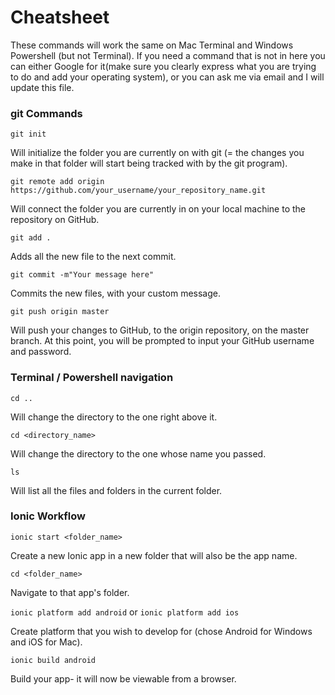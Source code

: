 # Cheatsheet

These commands will work the same on Mac Terminal and Windows Powershell (but not Terminal). If you need a command that is not in here you can either Google for it(make sure you clearly express what you are trying to do and add your operating system), or you can ask me via email and I will update this file.

### git Commands

```git init```

Will initialize the folder you are currently on with git (= the changes you make in that folder will start being tracked with by the git program).

```git remote add origin https://github.com/your_username/your_repository_name.git```

Will connect the folder you are currently in on your local machine to the repository on GitHub.

```git add .```

Adds all the new file to the next commit.

```git commit -m"Your message here"```

Commits the new files, with your custom message.

```git push origin master```

Will push your changes to GitHub, to the origin repository, on the master branch.
At this point, you will be prompted to input your GitHub username and password.

### Terminal / Powershell navigation

```cd ..```

Will change the directory to the one right above it.

```cd <directory_name>```

Will change the directory to the one whose name you passed.

```ls ```

Will list all the files and folders in the current folder.

### Ionic Workflow

```ionic start <folder_name>```

Create a new Ionic app in a new folder that will also be the app name.

```cd <folder_name>```

Navigate to that app's folder.

```ionic platform add android``` or ```ionic platform add ios```

Create platform that you wish to develop for (chose Android for Windows and iOS for Mac).

```ionic build android```

Build your app- it will now be viewable from a browser.
